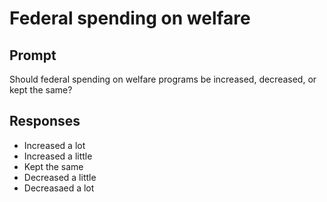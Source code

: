 # Federal spending on welfare

## Prompt
Should federal spending on
welfare programs be increased, decreased, or kept the same?

## Responses
- Increased a lot
- Increased a little
- Kept the same
- Decreased a little
- Decreasaed a lot
